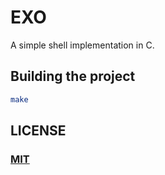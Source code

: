 # EXO

A simple shell implementation in C.

## Building the project

```sh
make
```

## LICENSE

### [MIT](./LICENSE.md)
